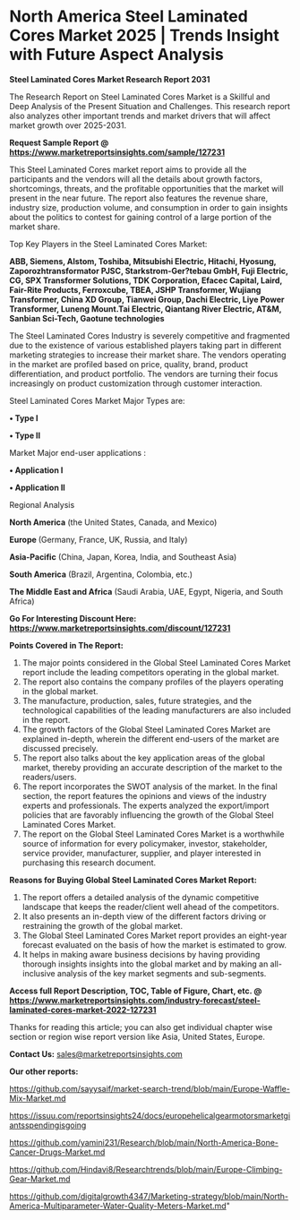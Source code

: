 # North America Steel Laminated Cores Market 2025 | Trends Insight with Future Aspect Analysis

<strong>Steel Laminated Cores Market Research Report 2031</strong>

The Research Report on Steel Laminated Cores Market is a Skillful and Deep Analysis of the Present Situation and Challenges. This research report also analyzes other important trends and market drivers that will affect market growth over 2025-2031.

<strong>Request Sample Report @ <a href=https://www.marketreportsinsights.com/sample/127231>https://www.marketreportsinsights.com/sample/127231</a></strong>

This Steel Laminated Cores market report aims to provide all the participants and the vendors will all the details about growth factors, shortcomings, threats, and the profitable opportunities that the market will present in the near future. The report also features the revenue share, industry size, production volume, and consumption in order to gain insights about the politics to contest for gaining control of a large portion of the market share.

Top Key Players in the Steel Laminated Cores Market:

<strong>ABB, Siemens, Alstom, Toshiba, Mitsubishi Electric, Hitachi, Hyosung, Zaporozhtransformator PJSC, Starkstrom-Ger?tebau GmbH, Fuji Electric, CG, SPX Transformer Solutions, TDK Corporation, Efacec Capital, Laird, Fair-Rite Products, Ferroxcube, TBEA, JSHP Transformer, Wujiang Transformer, China XD Group, Tianwei Group, Dachi Electric, Liye Power Transformer, Luneng Mount.Tai Electric, Qiantang River Electric, AT&M, Sanbian Sci-Tech, Gaotune technologies</strong>

The Steel Laminated Cores Industry is severely competitive and fragmented due to the existence of various established players taking part in different marketing strategies to increase their market share. The vendors operating in the market are profiled based on price, quality, brand, product differentiation, and product portfolio. The vendors are turning their focus increasingly on product customization through customer interaction.

Steel Laminated Cores Market Major Types are:

<strong>• Type I

• Type II</strong>

Market Major end-user applications :

<strong>• Application I

• Application II</strong>

Regional Analysis

</u><strong><b>North America</b></strong> (the United States, Canada, and Mexico)

<strong><b>Europe </b></strong>(Germany, France, UK, Russia, and Italy)

<strong><b>Asia-Pacific</b></strong> (China, Japan, Korea, India, and Southeast Asia)

<strong><b>South America</b></strong> (Brazil, Argentina, Colombia, etc.)

<strong><b>The Middle East and Africa</b></strong> (Saudi Arabia, UAE, Egypt, Nigeria, and South Africa)

<strong>Go For Interesting Discount Here: <a href=https://www.marketreportsinsights.com/discount/127231>https://www.marketreportsinsights.com/discount/127231</a></strong>

<strong>Points Covered in The Report:</strong>
<ol>
  <li>The major points considered in the Global Steel Laminated Cores Market report include the leading competitors operating in the global market.</li>
  <li>The report also contains the company profiles of the players operating in the global market.</li>
  <li>The manufacture, production, sales, future strategies, and the technological capabilities of the leading manufacturers are also included in the report.</li>
  <li>The growth factors of the Global Steel Laminated Cores Market are explained in-depth, wherein the different end-users of the market are discussed precisely.</li>
  <li>The report also talks about the key application areas of the global market, thereby providing an accurate description of the market to the readers/users.</li>
  <li>The report incorporates the SWOT analysis of the market. In the final section, the report features the opinions and views of the industry experts and professionals. The experts analyzed the export/import policies that are favorably influencing the growth of the Global Steel Laminated Cores Market.</li>
  <li>The report on the Global Steel Laminated Cores Market is a worthwhile source of information for every policymaker, investor, stakeholder, service provider, manufacturer, supplier, and player interested in purchasing this research document.</li>
</ol>
<strong>Reasons for Buying Global Steel Laminated Cores Market Report:</strong>

<ol>
  <li>The report offers a detailed analysis of the dynamic competitive landscape that keeps the reader/client well ahead of the competitors.</li>
  <li>It also presents an in-depth view of the different factors driving or restraining the growth of the global market.</li>
  <li>The Global Steel Laminated Cores Market report provides an eight-year forecast evaluated on the basis of how the market is estimated to grow.</li>
  <li>It helps in making aware business decisions by having providing thorough insights insights into the global market and by making an all-inclusive analysis of the key market segments and sub-segments.</li>
</ol>
<strong>Access full Report Description, TOC, Table of Figure, Chart, etc. @ <a href=https://www.marketreportsinsights.com/industry-forecast/steel-laminated-cores-market-2022-127231>https://www.marketreportsinsights.com/industry-forecast/steel-laminated-cores-market-2022-127231</a></strong>


Thanks for reading this article; you can also get individual chapter wise section or region wise report version like Asia, United States, Europe.

<strong>Contact Us:</strong>
sales@marketreportsinsights.com

<strong>Our other reports:</strong>

<a href=https://github.com/sayysaif/market-search-trend/blob/main/Europe-Waffle-Mix-Market.md>https://github.com/sayysaif/market-search-trend/blob/main/Europe-Waffle-Mix-Market.md</a>

<a href=https://issuu.com/reportsinsights24/docs/europehelicalgearmotorsmarketgiantsspendingisgoing>https://issuu.com/reportsinsights24/docs/europehelicalgearmotorsmarketgiantsspendingisgoing</a>

<a href=https://github.com/yamini231/Research/blob/main/North-America-Bone-Cancer-Drugs-Market.md>https://github.com/yamini231/Research/blob/main/North-America-Bone-Cancer-Drugs-Market.md</a>

<a href=https://github.com/Hindavi8/Researchtrends/blob/main/Europe-Climbing-Gear-Market.md>https://github.com/Hindavi8/Researchtrends/blob/main/Europe-Climbing-Gear-Market.md</a>

<a href=https://github.com/digitalgrowth4347/Marketing-strategy/blob/main/North-America-Multiparameter-Water-Quality-Meters-Market.md>https://github.com/digitalgrowth4347/Marketing-strategy/blob/main/North-America-Multiparameter-Water-Quality-Meters-Market.md</a>"
